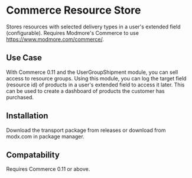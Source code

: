 # Commerce Resource Store

Stores resources with selected delivery types in a user's extended field (configurable). Requires Modmore's Commerce to use https://www.modmore.com/commerce/.

## Use Case

With Commerce 0.11 and the UserGroupShipment module, you can sell access to resource groups. Using this module, you can log the target field (resource id) of products in a user's extended field to access it later. This can be used to create a dashboard of products the customer has purchased.

## Installation

Download the transport package from releases or download from modx.com in package manager.

## Compatability

Requires Commerce 0.11 or above.